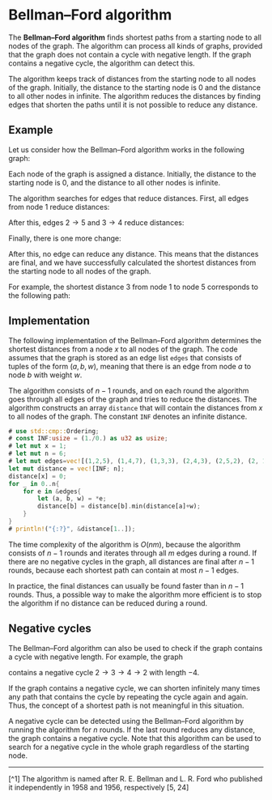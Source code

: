 # Bellman–Ford algorithm

The **Bellman–Ford algorithm** finds
shortest paths from a starting node to all
nodes of the graph.
The algorithm can process all kinds of graphs,
provided that the graph does not contain a
cycle with negative length.
If the graph contains a negative cycle,
the algorithm can detect this.

The algorithm keeps track of distances
from the starting node to all nodes of the graph.
Initially, the distance to the starting node is 0
and the distance to all other nodes in infinite.
The algorithm reduces the distances by finding
edges that shorten the paths until it is not
possible to reduce any distance.

## Example 

Let us consider how the Bellman–Ford algorithm
works in the following graph:

<script type="text/tikz">
\begin{tikzpicture}
\node[draw, circle] (1) at (1,3) {1};
\node[draw, circle] (2) at (4,3) {2};
\node[draw, circle] (3) at (1,1) {3};
\node[draw, circle] (4) at (4,1) {4};
\node[draw, circle] (5) at (6,2) {6};
\node[color=red] at (1,3+0.55) {0};
\node[color=red] at (4,3+0.55) { inf };
\node[color=red] at (1,1-0.55) {inf};
\node[color=red] at (4,1-0.55) {inf};
\node[color=red] at (6,2-0.55) {inf};
\path[draw,thick,-] (1) -- node[font=\small,label=above:5] {} (2);
\path[draw,thick,-] (1) -- node[font=\small,label=left:3] {} (3);
\path[draw,thick,-] (3) -- node[font=\small,label=below:1] {} (4);
\path[draw,thick,-] (2) -- node[font=\small,label=left:3] {} (4);
\path[draw,thick,-] (2) -- node[font=\small,label=above:2] {} (5);
\path[draw,thick,-] (4) -- node[font=\small,label=below:2] {} (5);
\path[draw,thick,-] (1) -- node[font=\small,label=above:7] {} (4);
\end{tikzpicture}
</script>

Each node of the graph is assigned a distance.
Initially, the distance to the starting node is 0,
and the distance to all other nodes is infinite.

The algorithm searches for edges that reduce distances.
First, all edges from node 1 reduce distances:

<script type="text/tikz">
\begin{tikzpicture}
\node[draw, circle] (1) at (1,3) {1};
\node[draw, circle] (2) at (4,3) {2};
\node[draw, circle] (3) at (1,1) {3};
\node[draw, circle] (4) at (4,1) {4};
\node[draw, circle] (5) at (6,2) {5};
\node[color=red] at (1,3+0.55) {0};
\node[color=red] at (4,3+0.55) {5};
\node[color=red] at (1,1-0.55) {3};
\node[color=red] at (4,1-0.55) {7};
\node[color=red] at (6,2-0.55) {inf};
\path[draw,thick,-] (1) -- node[font=\small,label=above:5] {} (2);
\path[draw,thick,-] (1) -- node[font=\small,label=left:3] {} (3);
\path[draw,thick,-] (3) -- node[font=\small,label=below:1] {} (4);
\path[draw,thick,-] (2) -- node[font=\small,label=left:3] {} (4);
\path[draw,thick,-] (2) -- node[font=\small,label=above:2] {} (5);
\path[draw,thick,-] (4) -- node[font=\small,label=below:2] {} (5);
\path[draw,thick,-] (1) -- node[font=\small,label=above:7] {} (4);

\path[draw=red,thick,->,line width=2pt] (1) -- (2);
\path[draw=red,thick,->,line width=2pt] (1) -- (3);
\path[draw=red,thick,->,line width=2pt] (1) -- (4);
\end{tikzpicture}
</script>

After this, edges
$2 \rightarrow 5$ and $3 \rightarrow 4$
reduce distances:

<script type="text/tikz">
\begin{tikzpicture}
\node[draw, circle] (1) at (1,3) {1};
\node[draw, circle] (2) at (4,3) {2};
\node[draw, circle] (3) at (1,1) {3};
\node[draw, circle] (4) at (4,1) {4};
\node[draw, circle] (5) at (6,2) {5};
\node[color=red] at (1,3+0.55) {0};
\node[color=red] at (4,3+0.55) {5};
\node[color=red] at (1,1-0.55) {3};
\node[color=red] at (4,1-0.55) {4};
\node[color=red] at (6,2-0.55) {7};
\path[draw,thick,-] (1) -- node[font=\small,label=above:5] {} (2);
\path[draw,thick,-] (1) -- node[font=\small,label=left:3] {} (3);
\path[draw,thick,-] (3) -- node[font=\small,label=below:1] {} (4);
\path[draw,thick,-] (2) -- node[font=\small,label=left:3] {} (4);
\path[draw,thick,-] (2) -- node[font=\small,label=above:2] {} (5);
\path[draw,thick,-] (4) -- node[font=\small,label=below:2] {} (5);
\path[draw,thick,-] (1) -- node[font=\small,label=above:7] {} (4);

\path[draw=red,thick,->,line width=2pt] (2) -- (5);
\path[draw=red,thick,->,line width=2pt] (3) -- (4);
\end{tikzpicture}
</script>

Finally, there is one more change:

<script type="text/tikz">
\begin{tikzpicture}
\node[draw, circle] (1) at (1,3) {1};
\node[draw, circle] (2) at (4,3) {2};
\node[draw, circle] (3) at (1,1) {3};
\node[draw, circle] (4) at (4,1) {4};
\node[draw, circle] (5) at (6,2) {5};
\node[color=red] at (1,3+0.55) {0};
\node[color=red] at (4,3+0.55) {5};
\node[color=red] at (1,1-0.55) {3};
\node[color=red] at (4,1-0.55) {4};
\node[color=red] at (6,2-0.55) {6};
\path[draw,thick,-] (1) -- node[font=\small,label=above:5] {} (2);
\path[draw,thick,-] (1) -- node[font=\small,label=left:3] {} (3);
\path[draw,thick,-] (3) -- node[font=\small,label=below:1] {} (4);
\path[draw,thick,-] (2) -- node[font=\small,label=left:3] {} (4);
\path[draw,thick,-] (2) -- node[font=\small,label=above:2] {} (5);
\path[draw,thick,-] (4) -- node[font=\small,label=below:2] {} (5);
\path[draw,thick,-] (1) -- node[font=\small,label=above:7] {} (4);

\path[draw=red,thick,->,line width=2pt] (4) -- (5);
\end{tikzpicture}
</script>


After this, no edge can reduce any distance.
This means that the distances are final,
and we have successfully
calculated the shortest distances
from the starting node to all nodes of the graph.

For example, the shortest distance 3
from node 1 to node 5 corresponds to
the following path:


<script type="text/tikz">
\begin{tikzpicture}
\node[draw, circle] (1) at (1,3) {1};
\node[draw, circle] (2) at (4,3) {2};
\node[draw, circle] (3) at (1,1) {3};
\node[draw, circle] (4) at (4,1) {4};
\node[draw, circle] (5) at (6,2) {5};
\node[color=red] at (1,3+0.55) {0};
\node[color=red] at (4,3+0.55) {5};
\node[color=red] at (1,1-0.55) {3};
\node[color=red] at (4,1-0.55) {4};
\node[color=red] at (6,2-0.55) {6};
\path[draw,thick,-] (1) -- node[font=\small,label=above:5] {} (2);
\path[draw,thick,-] (1) -- node[font=\small,label=left:3] {} (3);
\path[draw,thick,-] (3) -- node[font=\small,label=below:1] {} (4);
\path[draw,thick,-] (2) -- node[font=\small,label=left:3] {} (4);
\path[draw,thick,-] (2) -- node[font=\small,label=above:2] {} (5);
\path[draw,thick,-] (4) -- node[font=\small,label=below:2] {} (5);
\path[draw,thick,-] (1) -- node[font=\small,label=above:7] {} (4);

\path[draw=red,thick,->,line width=2pt] (1) -- (3);
\path[draw=red,thick,->,line width=2pt] (3) -- (4);
\path[draw=red,thick,->,line width=2pt] (4) -- (5);
\end{tikzpicture}
</script>

## Implementation

The following implementation of the
Bellman–Ford algorithm determines the shortest distances
from a node $x$ to all nodes of the graph.
The code assumes that the graph is stored
as an edge list `edges`
that consists of tuples of the form $(a,b,w)$,
meaning that there is an edge from node $a$ to node $b$
with weight $w$.

The algorithm consists of $n-1$ rounds,
and on each round the algorithm goes through
all edges of the graph and tries to
reduce the distances.
The algorithm constructs an array `distance`
that will contain the distances from $x$
to all nodes of the graph.
The constant `INF` denotes an infinite distance.

```rust
# use std::cmp::Ordering;
# const INF:usize = (1./0.) as u32 as usize;
# let mut x = 1;
# let mut n = 6;
# let mut edges=vec![(1,2,5), (1,4,7), (1,3,3), (2,4,3), (2,5,2), (2, 1, 5), (3, 4, 1), (3, 1, 3), (4,5,2), (4, 1, 7), (4, 3, 1), (4, 2, 3),  (5, 4, 2), (5, 2, 2)];
let mut distance = vec![INF; n];
distance[x] = 0;
for _ in 0..n{
    for e in &edges{
        let (a, b, w) = *e;
        distance[b] = distance[b].min(distance[a]+w);
    }
}
# println!("{:?}", &distance[1..]);
```
The time complexity of the algorithm is $O(nm)$,
because the algorithm consists of $n-1$ rounds and
iterates through all $m$ edges during a round.
If there are no negative cycles in the graph,
all distances are final after $n-1$ rounds,
because each shortest path can contain at most $n-1$ edges.

In practice, the final distances can usually
be found faster than in $n-1$ rounds.
Thus, a possible way to make the algorithm more efficient
is to stop the algorithm if no distance
can be reduced during a round.

## Negative cycles

The Bellman–Ford algorithm can also be used to
check if the graph contains a cycle with negative length.
For example, the graph

<script type="text/tikz">
\begin{tikzpicture}[scale=0.9]
\node[draw, circle] (1) at (0,0) {1};
\node[draw, circle] (2) at (2,1) {2};
\node[draw, circle] (3) at (2,-1) {3};
\node[draw, circle] (4) at (4,0) {4};

\path[draw,thick,-] (1) -- node[font=\small,label=above:3] {} (2);
\path[draw,thick,-] (2) -- node[font=\small,label=above:1] {} (4);
\path[draw,thick,-] (1) -- node[font=\small,label=below:5] {} (3);
\path[draw,thick,-] (3) -- node[font=\small,label=below:-7] {} (4);
\path[draw,thick,-] (2) -- node[font=\small,label=right:2] {} (3);
\end{tikzpicture}
</script>

contains a negative cycle
$2 \rightarrow 3 \rightarrow 4 \rightarrow 2$
with length $-4$.

If the graph contains a negative cycle,
we can shorten infinitely many times
any path that contains the cycle by repeating the cycle
again and again.
Thus, the concept of a shortest path
is not meaningful in this situation.

A negative cycle can be detected
using the Bellman–Ford algorithm by
running the algorithm for $n$ rounds.
If the last round reduces any distance,
the graph contains a negative cycle.
Note that this algorithm can be used to
search for
a negative cycle in the whole graph
regardless of the starting node.

___

[^1] The algorithm is named after R. E. Bellman and L. R. Ford who published it independently in 1958 and 1956, respectively [5, 24]
